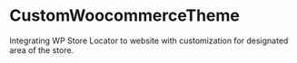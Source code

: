 # CustomWoocommerceTheme

Integrating WP Store Locator to website with customization for designated area of the store. 
